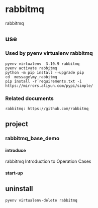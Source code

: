# rabbitmq

rabbitmq

## use

### Used by pyenv virtualenv rabbitmq

    pyenv virtualenv  3.10.9 rabbitmq
    pyenv activate rabbitmq
    python -m pip install --upgrade pip
    cd  message\my_rabbitmq
    pip install -r requirements.txt -i https://mirrors.aliyun.com/pypi/simple/

### Related documents

    rabbitmq: https://github.com/rabbitmq

## project

### rabbitmq_base_demo

#### introduce

rabbitmq Introduction to Operation Cases

#### start-up



## uninstall

    pyenv virtualenv-delete rabbitmq
